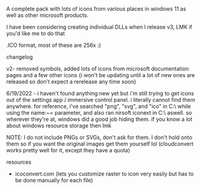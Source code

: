 A complete pack with lots of icons from various places in windows 11 as well as other microsoft products.

I have been considering creating individual DLLs when I release v3, LMK if you'd like me to do that

.ICO format, most of these are 256x :)


changelog

v2- removed symbols, added lots of icons from microsoft documentation pages and a few other icons
{i won't be updating until a lot of new ones are released so don't expect a rerelease any time soon}

6/19/2022 - i haven't found anything new yet but i'm still trying to get icons out of the settings app / immersive control panel. i literally cannot find them anywhere. for reference, i've searched "png", "svg", and "ico" in C:\ while using the name:~= parameter, and also ran nirsoft iconext in C:\ aswell. so wherever they're at, windows did a good job hiding them. if you know a lot about windows resource storage then lmk

NOTE: I do not include PNGs or SVGs, don't ask for them. I don't hold onto them so if you want the original images get them yourself lol
(cloudconvert works pretty well for it, except they have a quota)

resources

- icoconvert.com (lets you customize raster to icon very easily but has to be done manually for each file)


